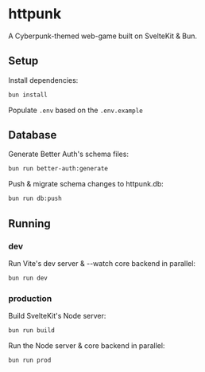 # httpunk

A Cyberpunk-themed web-game built on SvelteKit & Bun.

## Setup

Install dependencies:

```sh
bun install
```

Populate `.env` based on the `.env.example`

## Database

Generate Better Auth's schema files:

```sh
bun run better-auth:generate
```

Push & migrate schema changes to httpunk.db:

```sh
bun run db:push
```

## Running

### dev

Run Vite's dev server & --watch core backend in parallel:

```sh
bun run dev
```

### production

Build SvelteKit's Node server:

```sh
bun run build
```

Run the Node server & core backend in parallel:

```sh
bun run prod
```
